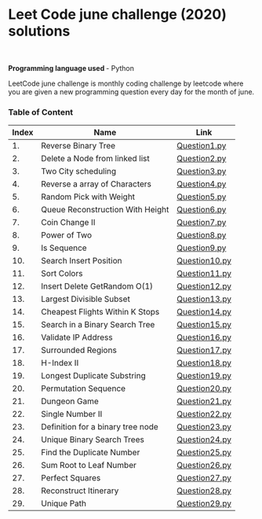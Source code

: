 <h1> Leet Code june challenge (2020) solutions</h1> <br>
<p> <strong> Programming language used </strong>- Python </p>

<p> LeetCode june challenge is monthly coding challenge by leetcode where you are given a new programming question every day for the month of june.</p>
<h3> Table of Content </h3>

| Index | Name | Link |
| --------------- | --------------- | --------------- |
| 1. | Reverse Binary Tree | [Question1.py](./Question1.py) |
| 2. | Delete a Node from linked list | [Question2.py](./Question2.py) |
| 3. | Two City scheduling | [Question3.py](./Question3.py) |
| 4. | Reverse a array of Characters | [Question4.py](./Question4.py) |
| 5. | Random Pick with Weight | [Question5.py](./Question5.py) |
| 6. | Queue Reconstruction With Height | [Question6.py](./Question6.py) |
| 7. | Coin Change II| [Question7.py](./Question7.py) |
| 8. | Power of Two | [Question8.py](./Question8.py) |
| 9. | Is Sequence | [Question9.py](./Question9.py) |
| 10. | Search Insert Position | [Question10.py](./Question10.py) |
| 11. | Sort Colors | [Question11.py](./Question11.py) |
| 12. | Insert Delete GetRandom O(1) | [Question12.py](./Question12.py) |
| 13. | Largest Divisible Subset | [Question13.py](./Question13.py) |
| 14. | Cheapest Flights Within K Stops | [Question14.py](./Question14.py) |
| 15. | Search in a Binary Search Tree | [Question15.py](./Question15.py) |
| 16. | Validate IP Address | [Question16.py](./Question16.py) |
| 17. | Surrounded Regions | [Question17.py](./Question17.py) |
| 18. |  H-Index II | [Question18.py](./Question18.py) |
| 19. | Longest Duplicate Substring | [Question19.py](./Question19.py) |
| 20. | Permutation Sequence | [Question20.py](./Question20.py) |
| 21. | Dungeon Game | [Question21.py](./Question21.py) |
| 22. | Single Number II | [Question22.py](./Question22.py) |
| 23. | Definition for a binary tree node | [Question23.py](./Question23.py) |
| 24. | Unique Binary Search Trees | [Question24.py](./Question24.py) |
| 25. | Find the Duplicate Number | [Question25.py](./Question25.py) |
| 26. | Sum Root to Leaf Number  | [Question26.py](./Question26.py) |
| 27. | Perfect Squares  | [Question27.py](./Question27.py) |
| 28. | Reconstruct Itinerary  | [Question28.py](./Question28.py) |
| 29. | Unique Path | [Question29.py](./Question29.py)|






